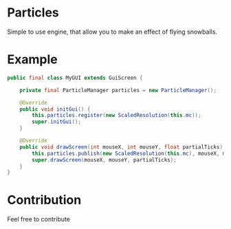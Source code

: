 # Particles
Simple to use engine, that allow you to make an effect of flying snowballs.

# Example 
```java
public final class MyGUI extends GuiScreen {

    private final ParticleManager particles = new ParticleManager();

    @Override
    public void initGui() {
        this.particles.register(new ScaledResolution(this.mc));
        super.initGui();
    }

    @Override
    public void drawScreen(int mouseX, int mouseY, float partialTicks) {
        this.particles.publish(new ScaledResolution(this.mc), mouseX, mouseY);
        super.drawScreen(mouseX, mouseY, partialTicks);
    }
}
```

# Contribution
Feel free to contribute
